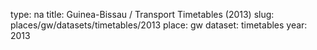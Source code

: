 type: na
title: Guinea-Bissau / Transport Timetables (2013)
slug: places/gw/datasets/timetables/2013
place: gw
dataset: timetables
year: 2013
